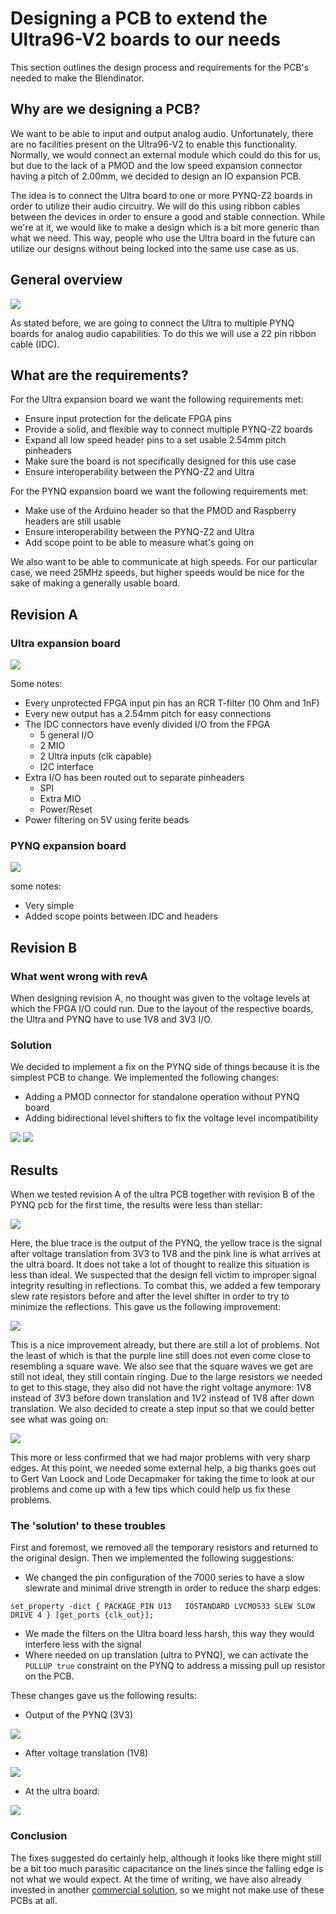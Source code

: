 # Designing a PCB to extend the Ultra96-V2 boards to our needs

This section outlines the design process and requirements for the PCB's needed to make the Blendinator. 

## Why are we designing a PCB?

We want to be able to input and output analog audio. Unfortunately, there are no facilities present on the Ultra96-V2 to enable this functionality. Normally, we would connect an external module which could do this for us, but due to the lack of a PMOD and the low speed expansion connector having a pitch of 2.00mm, we decided to design an IO expansion PCB. 

The idea is to connect the Ultra board to one or more PYNQ-Z2 boards in order to utilize their audio circuitry. We will do this using ribbon cables between the devices in order to ensure a good and stable connection. While we're at it, we would like to make a design which is a bit more generic than what we need. This way, people who use the Ultra board in the future can utilize our designs without being locked into the same use case as us. 

## General overview

<img src="/img/rnd_pcb_overview.png"/>

As stated before, we are going to connect the Ultra to multiple PYNQ boards for analog audio capabilities. To do this we will use a 22 pin ribbon cable (IDC). 

## What are the requirements?

For the Ultra expansion board we want the following requirements met:

 * Ensure input protection for the delicate FPGA pins
 * Provide a solid, and flexible way to connect multiple PYNQ-Z2 boards
 * Expand all low speed header pins to a set usable 2.54mm pitch pinheaders
 * Make sure the board is not specifically designed for this use case
 * Ensure interoperability between the PYNQ-Z2 and Ultra

For the PYNQ expansion board we want the following requirements met:

 * Make use of the Arduino header so that the PMOD and Raspberry headers are still usable
 * Ensure interoperability between the PYNQ-Z2 and Ultra
 * Add scope point to be able to measure what's going on

We also want to be able to communicate at high speeds. For our particular case, we need 25MHz speeds, but higher speeds would be nice for the sake of making a generally usable board. 

## Revision A

### Ultra expansion board

<img src="/img/ultra_revA.png"/>

Some notes:

 * Every unprotected FPGA input pin has an RCR T-filter (10 Ohm and 1nF)
 * Every new output has a 2.54mm pitch for easy connections
 * The IDC connectors have evenly divided I/O from the FPGA
    * 5 general I/O
    * 2 MIO
    * 2 Ultra inputs (clk capable)
    * I2C interface
 * Extra I/O has been routed out to separate pinheaders
    * SPI
    * Extra MIO
    * Power/Reset
 * Power filtering on 5V using ferite beads

### PYNQ expansion board

<img src="/img/pynq_revA.png"/>

some notes:

 * Very simple
 * Added scope points between IDC and headers

## Revision B

### What went wrong with revA

When designing revision A, no thought was given to the voltage levels at which the FPGA I/O could run. Due to the layout of the respective boards, the Ultra and PYNQ have to use 1V8 and 3V3 I/O. 

### Solution

We decided to implement a fix on the PYNQ side of things because it is the simplest PCB to change. We implemented the following changes:

 * Adding a PMOD connector for standalone operation without PYNQ board
 * Adding bidirectional level shifters to fix the voltage level incompatibility


<img src="/img/pynq_revB_front.png"/>
<img src="/img/pynq_revB_back.png"/>

## Results

When we tested revision A of the ultra PCB together with revision B of the PYNQ pcb for the first time, the results were less than stellar: 

<img src="/img/first_test_pcb.png"/>

Here, the blue trace is the output of the PYNQ, the yellow trace is the signal after voltage translation from 3V3 to 1V8 and the pink line is what arrives at the ultra board. It does not take a lot of thought to realize this situation is less than ideal. We suspected that the design fell victim to improper signal integrity resulting in reflections. To combat this, we added a few temporary slew rate resistors before and after the level shifter in order to try to minimize the reflections. This gave us the following improvement:

<img src="/img/slew_resistors.png"/>

This is a nice improvement already, but there are still a lot of problems. Not the least of which is that the purple line still does not even come close to resembling a square wave. We also see that the square waves we get are still not ideal, they still contain ringing. Due to the large resistors we needed to get to this stage, they also did not have the right voltage anymore: 1V8 instead of 3V3 before down translation and 1V2 instead of 1V8 after down translation. We also decided to create a step input so that we could better see what was going on: 

<img src="/img/slew_resistors_step.png"/>

This more or less confirmed that we had major problems with very sharp edges. At this point, we needed some external help, a big thanks goes out to Gert Van Loock and Lode Decapmaker for taking the time to look at our problems and come up with a few tips which could help us fix these problems. 

### The 'solution' to these troubles 

First and foremost, we removed all the temporary resistors and returned to the original design. Then we implemented the following suggestions:

* We changed the pin configuration of the 7000 series to have a slow slewrate and minimal drive strength in order to reduce the sharp edges:
```
set_property -dict { PACKAGE_PIN U13   IOSTANDARD LVCMOS33 SLEW SLOW DRIVE 4 } [get_ports {clk_out}];
```

* We made the filters on the Ultra board less harsh, this way they would interfere less with the signal
* Where needed on up translation (ultra to PYNQ), we can activate the `PULLUP true` constraint on the PYNQ to address a missing pull up resistor on the PCB.

These changes gave us the following results:

* Output of the PYNQ (3V3)

<img src="/img/post_fix_3V3.png"/>

* After voltage translation (1V8)

<img src="/img/post_fix_translated.png"/>

* At the ultra board: 

<img src="/img/post_fix_next_board.png"/>


### Conclusion

The fixes suggested do certainly help, although it looks like there might still be a bit too much parasitic capacitance on the lines since the falling edge is not what we would expect. At the time of writing, we have also already invested in another [commercial solution](https://www.seeedstudio.com/96Boards-Sensors.html), so we might not make use of these PCBs at all.
